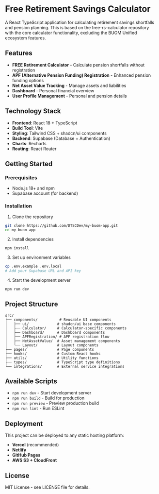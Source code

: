 # Free Retirement Savings Calculator

A React TypeScript application for calculating retirement savings shortfalls and pension planning. This is based on the free-rs-calculator repository with the core calculator functionality, excluding the BUOM Unified ecosystem features.

## Features

- **FREE Retirement Calculator** - Calculate pension shortfalls without registration
- **APF (Alternative Pension Funding) Registration** - Enhanced pension funding options
- **Net Asset Value Tracking** - Manage assets and liabilities
- **Dashboard** - Personal financial overview
- **User Profile Management** - Personal and pension details

## Technology Stack

- **Frontend**: React 18 + TypeScript
- **Build Tool**: Vite
- **Styling**: Tailwind CSS + shadcn/ui components
- **Backend**: Supabase (Database + Authentication)
- **Charts**: Recharts
- **Routing**: React Router

## Getting Started

### Prerequisites

- Node.js 18+ and npm
- Supabase account (for backend)

### Installation

1. Clone the repository
```bash
git clone https://github.com/DTSCDev/my-buom-app.git
cd my-buom-app
```

2. Install dependencies
```bash
npm install
```

3. Set up environment variables
```bash
cp .env.example .env.local
# Add your Supabase URL and API key
```

4. Start the development server
```bash
npm run dev
```

## Project Structure

```
src/
├── components/          # Reusable UI components
│   ├── ui/             # shadcn/ui base components
│   ├── Calculator/     # Calculator-specific components
│   ├── Dashboard/      # Dashboard components
│   ├── APFRegistration/ # APF registration flow
│   ├── NetAssetValue/  # Asset management components
│   └── Layout/         # Layout components
├── pages/              # Page components
├── hooks/              # Custom React hooks
├── utils/              # Utility functions
├── types/              # TypeScript type definitions
└── integrations/       # External service integrations
```

## Available Scripts

- `npm run dev` - Start development server
- `npm run build` - Build for production
- `npm run preview` - Preview production build
- `npm run lint` - Run ESLint

## Deployment

This project can be deployed to any static hosting platform:

- **Vercel** (recommended)
- **Netlify**
- **GitHub Pages**
- **AWS S3 + CloudFront**

## License

MIT License - see LICENSE file for details.
